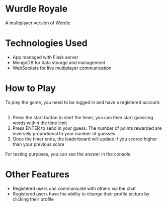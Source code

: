 <h1> Wurdle Royale </h1>
A multiplayer version of Wordle

<h1> Technologies Used </h1>
<ul>
  <li> App managed with Flask server </li>
  <li> MongoDB for data storage and management </li>
  <li> WebSockets for live multiplayer communication </li>
</ul>

<h1> How to Play </h1>
To play the game, you need to be logged in and have a registered account.
<br><br>
<ol>
  <li> Press the start button to start the timer, you can then start guessing words within the time limit </li>
  <li> Press ENTER to send in your guess. The number of points rewarded are inversely proportional to your number of guesses </li>
  <li> Once the timer ends, the leaderboard will update if you scored higher than your previous score </li>
</ol>

For testing purposes, you can see the answer in the console.

<h1> Other Features </h1>
<ul>
  <li> Registered users can communicate with others via the chat </li>
  <li> Registered users have the ability to change their profile picture by clicking their profile </li>
</ul>
